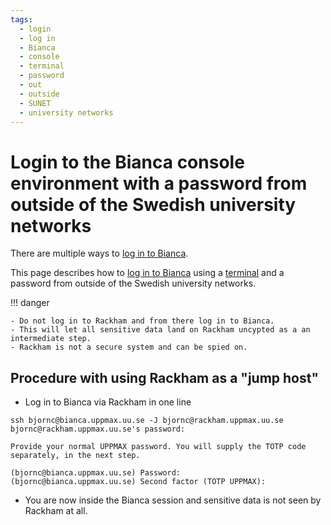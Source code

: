 ```yaml
---
tags:
  - login
  - log in
  - Bianca
  - console
  - terminal
  - password
  - out
  - outside
  - SUNET
  - university networks
---
```


# Login to the Bianca console environment with a password from outside of the Swedish university networks

There are multiple ways to [log in to Bianca](login_bianca.md).

This page describes how to [log in to Bianca](login_bianca.md)
using a [terminal](../software/terminal.md) and a password
from outside of the Swedish university networks.

!!! danger

    - Do not log in to Rackham and from there log in to Bianca.
    - This will let all sensitive data land on Rackham uncypted as a an intermediate step.
    - Rackham is not a secure system and can be spied on.

## Procedure with using Rackham as a "jump host"

- Log in to Bianca via Rackham in one line

```console
ssh bjornc@bianca.uppmax.uu.se -J bjornc@rackham.uppmax.uu.se
bjornc@rackham.uppmax.uu.se's password:

Provide your normal UPPMAX password. You will supply the TOTP code separately, in the next step.

(bjornc@bianca.uppmax.uu.se) Password:
(bjornc@bianca.uppmax.uu.se) Second factor (TOTP UPPMAX):
```

- You are now inside the Bianca session and sensitive data is not seen by Rackham at all.
